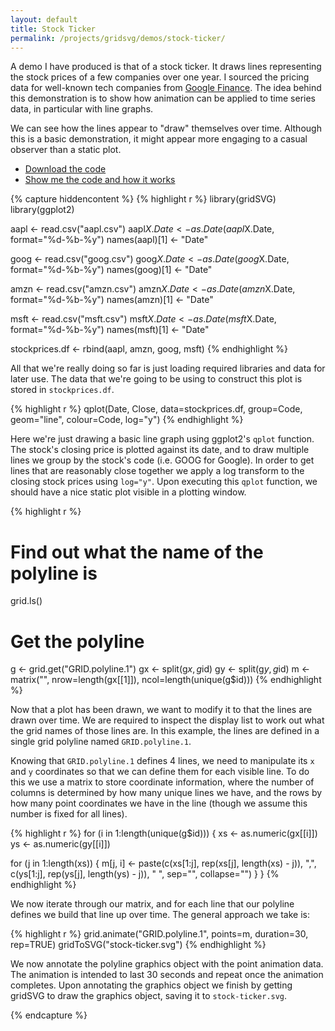 ```yaml
---
layout: default
title: Stock Ticker
permalink: /projects/gridsvg/demos/stock-ticker/
---
```


A demo I have produced is that of a stock ticker. It draws lines representing the stock prices of a few companies over one year. I sourced the pricing data for well-known tech companies from [Google Finance](http://www.google.com/finance). The idea behind this demonstration is to show how animation can be applied to time series data, in particular with line graphs.

<object data="/projects/gridsvg/demos/stock-ticker/stock-prices.svg" type="image/svg+xml" width="810" height="567"></object>

We can see how the lines appear to "draw" themselves over time. Although this is a basic demonstration, it might appear more engaging to a casual observer than a static plot.

* [Download the code](/projects/gridsvg/demos/stock-ticker/stock-ticker.zip)
* <a id="toggle" href="#">Show me the code and how it works</a>

{% capture hiddencontent %}
{% highlight r %}
library(gridSVG)
library(ggplot2)

aapl <- read.csv("aapl.csv")
aapl$X.Date <- as.Date(aapl$X.Date, format="%d-%b-%y")
names(aapl)[1] <- "Date"

goog <- read.csv("goog.csv")
goog$X.Date <- as.Date(goog$X.Date, format="%d-%b-%y")
names(goog)[1] <- "Date"

amzn <- read.csv("amzn.csv")
amzn$X.Date <- as.Date(amzn$X.Date, format="%d-%b-%y")
names(amzn)[1] <- "Date"

msft <- read.csv("msft.csv")
msft$X.Date <- as.Date(msft$X.Date, format="%d-%b-%y")
names(msft)[1] <- "Date"

stockprices.df <- rbind(aapl, amzn, goog, msft)
{% endhighlight %}

All that we're really doing so far is just loading required libraries and data for later use. The data that we're going to be using to construct this plot is stored in `stockprices.df`.

{% highlight r %}
qplot(Date, Close, data=stockprices.df, group=Code, geom="line", colour=Code, log="y")
{% endhighlight %}

Here we're just drawing a basic line graph using ggplot2's `qplot` function. The stock's closing price is plotted against its date, and to draw multiple lines we group by the stock's code (i.e. GOOG for Google). In order to get lines that are reasonably close together we apply a log transform to the closing stock prices using `log="y"`. Upon executing this `qplot` function, we should have a nice static plot visible in a plotting window.

{% highlight r %}
# Find out what the name of the polyline is
grid.ls()

# Get the polyline
g <- grid.get("GRID.polyline.1")
gx <- split(g$x, g$id)
gy <- split(g$y, g$id)
m <- matrix("", nrow=length(gx[[1]]), ncol=length(unique(g$id)))
{% endhighlight %}

Now that a plot has been drawn, we want to modify it to that the lines are drawn over time. We are required to inspect the display list to work out what the grid names of those lines are. In this example, the lines are defined in a single grid polyline named `GRID.polyline.1`.

Knowing that `GRID.polyline.1` defines 4 lines, we need to manipulate its `x` and `y` coordinates so that we can define them for each visible line. To do this we use a matrix to store coordinate information, where the number of columns is determined by how many unique lines we have, and the rows by how many point coordinates we have in the line (though we assume this number is fixed for all lines).

{% highlight r %}
for (i in 1:length(unique(g$id))) {
  xs <- as.numeric(gx[[i]])
  ys <- as.numeric(gy[[i]])

  for (j in 1:length(xs)) {
    m[j, i] <- paste(c(xs[1:j], rep(xs[j], length(xs) - j)), ",",
                     c(ys[1:j], rep(ys[j], length(ys) - j)), " ", sep="", collapse="")
  }
}
{% endhighlight %}

We now iterate through our matrix, and for each line that our polyline defines we build that line up over time. The general approach we take is:

{% highlight r %}
grid.animate("GRID.polyline.1", points=m, duration=30, rep=TRUE)
gridToSVG("stock-ticker.svg")
{% endhighlight %}

We now annotate the polyline graphics object with the point animation data. The animation is intended to last 30 seconds and repeat once the animation completes. Upon annotating the graphics object we finish by getting gridSVG to draw the graphics object, saving it to `stock-ticker.svg`.

{% endcapture %}

<div id="gridsvg-code" style="display: none;">
{{ hiddencontent | markdownify }}
</div>

<script type="text/javascript" src="//ajax.googleapis.com/ajax/libs/jquery/1.8.0/jquery.min.js"></script>
<script type="text/javascript" src="/scripts/gridsvg-slider.js"></script>
<script type="text/javascript" src="/scripts/gridsvg-modernizr.js"></script>
<script type="text/javascript" src="/scripts/svg-smil-detect.js"></script>
